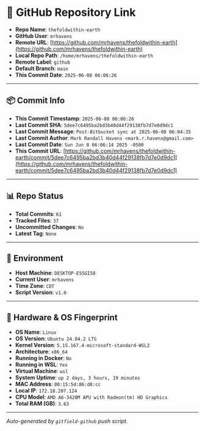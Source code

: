 # 🔗 GitHub Repository Link

- **Repo Name**: `thefoldwithin-earth`
- **GitHub User**: `mrhavens`
- **Remote URL**: [https://github.com/mrhavens/thefoldwithin-earth](https://github.com/mrhavens/thefoldwithin-earth)
- **Local Repo Path**: `/home/mrhavens/thefoldwithin-earth`
- **Remote Label**: `github`
- **Default Branch**: `main`
- **This Commit Date**: `2025-06-08 06:06:26`

---

## 📦 Commit Info

- **This Commit Timestamp**: `2025-06-08 06:06:26`
- **Last Commit SHA**: `5dee7c6495ba2bd3b40d44f29138fb7d7e0d9dc1`
- **Last Commit Message**: `Post-Bitbucket sync at 2025-06-08 06:04:35`
- **Last Commit Author**: `Mark Randall Havens <mark.r.havens@gmail.com>`
- **Last Commit Date**: `Sun Jun 8 06:06:14 2025 -0500`
- **This Commit URL**: [https://github.com/mrhavens/thefoldwithin-earth/commit/5dee7c6495ba2bd3b40d44f29138fb7d7e0d9dc1](https://github.com/mrhavens/thefoldwithin-earth/commit/5dee7c6495ba2bd3b40d44f29138fb7d7e0d9dc1)

---

## 📊 Repo Status

- **Total Commits**: `61`
- **Tracked Files**: `37`
- **Uncommitted Changes**: `No`
- **Latest Tag**: `None`

---

## 🧭 Environment

- **Host Machine**: `DESKTOP-E5SGI58`
- **Current User**: `mrhavens`
- **Time Zone**: `CDT`
- **Script Version**: `v1.0`

---

## 🧬 Hardware & OS Fingerprint

- **OS Name**: `Linux`
- **OS Version**: `Ubuntu 24.04.2 LTS`
- **Kernel Version**: `5.15.167.4-microsoft-standard-WSL2`
- **Architecture**: `x86_64`
- **Running in Docker**: `No`
- **Running in WSL**: `Yes`
- **Virtual Machine**: `wsl`
- **System Uptime**: `up 2 days, 3 hours, 19 minutes`
- **MAC Address**: `00:15:5d:86:d8:cc`
- **Local IP**: `172.18.207.124`
- **CPU Model**: `AMD A6-3420M APU with Radeon(tm) HD Graphics`
- **Total RAM (GB)**: `3.63`

---

_Auto-generated by `gitfield-github` push script._
